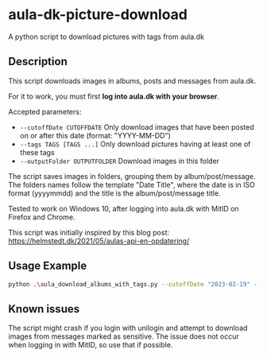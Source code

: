 # aula-dk-picture-download
A python script to download pictures with tags from aula.dk

## Description 
This script downloads images in albums, posts and messages from aula.dk.

For it to work, you must first **log into aula.dk with your browser**.

Accepted parameters:

- `--cutoffDate CUTOFFDATE` Only download images that have been posted on or after this date (format: "YYYY-MM-DD")
- `--tags TAGS [TAGS ...]` Only download pictures having at least one of these tags
- `--outputFolder OUTPUTFOLDER` Download images in this folder

The script saves images in folders, grouping them by album/post/message. The folders names follow the template "Date Title", where the date is in ISO format (yyyymmdd) and the title is the album/post/message title.

Tested to work on Windows 10, after logging into aula.dk with MitID on Firefox and Chrome.

This script was initially inspired by this blog post: https://helmstedt.dk/2021/05/aulas-api-en-opdatering/

## Usage Example
```bash
python .\aula_download_albums_with_tags.py --cutoffDate "2023-02-19" --tags "Tag1" "Tag2" --outputFolder "output"
```

## Known issues

The script might crash if you login with unilogin and attempt to download images from messages marked as sensitive. The issue does not occur when logging in with MitID, so use that if possible. 
